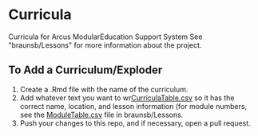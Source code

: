 # Curricula
Curricula for Arcus ModularEducation Support System
See "braunsb/Lessons" for more information about the project.

## To Add a Curriculum/Exploder

1. Create a .Rmd file with the name of the curriculum.
2. Add whatever text you want to wr[CurriculaTable.csv](https://github.com/ianmcampbell/Curricula/blob/master/CurriculaTable.csv) so it has the correct name, location, and lesson information (for module numbers, see the [ModuleTable.csv](https://github.com/braunsb/Lessons/blob/master/ModuleTable.csv) file in braunsb/Lessons.
4. Push your changes to this repo, and if necessary, open a pull request.
